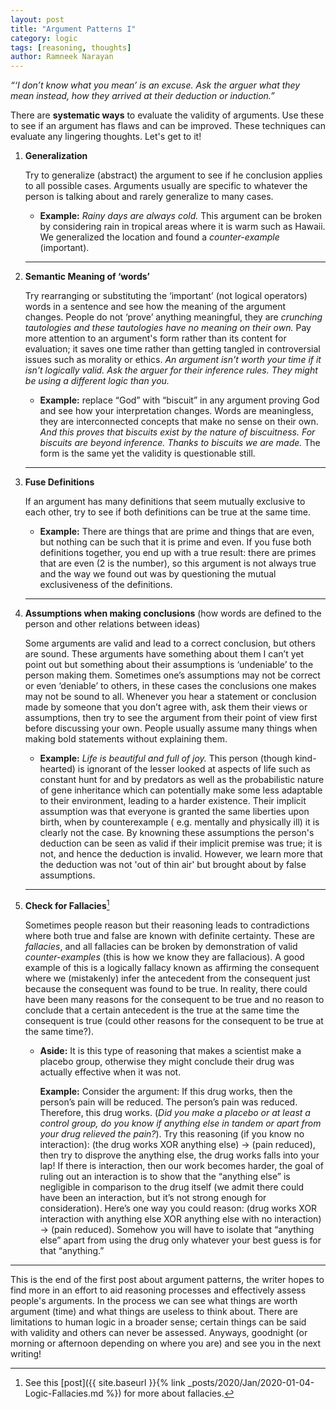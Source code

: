 ```yaml
---
layout: post
title: "Argument Patterns I"
category: logic
tags: [reasoning, thoughts]
author: Ramneek Narayan
---
```


*“‘I don’t know what you mean’ is an excuse. Ask the arguer what they mean instead, how they arrived at their deduction or induction.”*

There are **systematic ways** to evaluate the validity of arguments. Use these to see if an argument has flaws and can be improved. These techniques can evaluate any lingering thoughts. Let's get to it!


1. **Generalization**

    Try to generalize (abstract) the argument to see if he conclusion applies to all possible cases. Arguments usually are specific to whatever the person is talking about and rarely generalize to many cases.

    * **Example:** *Rainy days are always cold.* This argument can be broken by considering rain in tropical areas where it is warm such as Hawaii. We generalized the location and found a *counter-example* (important).

    ---

2. **Semantic Meaning of ‘words’**

    Try rearranging or substituting the ‘important’ (not logical operators) words in a sentence and see how the meaning of the argument changes. People do not ‘prove’ anything meaningful, they are *crunching tautologies and these tautologies have no meaning on their own.* Pay more attention to an argument's form rather than its content for evaluation; it saves one time rather than getting tangled in controversial issues such as morality or ethics. *An argument isn't worth your time if it isn't logically valid. Ask the arguer for their inference rules. They might be using a different logic than you.*

    * **Example:** replace “God” with “biscuit” in any argument proving God and see how your interpretation changes. Words are meaningless, they are interconnected concepts that make no sense on their own. *And this proves that biscuits exist by the nature of biscuitness. For biscuits are beyond inference. Thanks to biscuits we are made.* The form is the same yet the validity is questionable still.

    ---

3. **Fuse Definitions**

    If an argument has many definitions that seem mutually exclusive to each other, try to see if both definitions can be true at the same time.

    * **Example:** There are things that are prime and things that are even, but nothing can be such that it is prime and even. If you fuse both definitions together, you end up with a true result: there are primes that are even (2 is the number), so this argument is not always true and the way we found out was by questioning the mutual exclusiveness of the definitions.

    ---

4. **Assumptions when making conclusions** (how words are defined to the person and other relations between ideas)

    Some arguments are valid and lead to a correct conclusion, but others are sound. These arguments have something about them I can’t yet point out but something about their assumptions is ‘undeniable’ to the person making them. Sometimes one’s assumptions may not be correct or even ‘deniable’ to others, in these cases the conclusions one makes may not be sound to all. Whenever you hear a statement or conclusion made by someone that you don’t agree with, ask them their views or assumptions, then try to see the argument from their point of view first before discussing your own. People usually assume many things when making bold statements without explaining them.

    * **Example:** *Life is beautiful and full of joy.* This person (though kind-hearted) is ignorant of the lesser looked at aspects of life such as constant hunt for and by predators as well as the probabilistic nature of gene inheritance which can potentially make some less adaptable to their environment, leading to a harder existence. Their implicit assumption was that everyone is granted the same liberties upon birth, when by counterexample ( e.g. mentally and physically ill) it is clearly not the case. By knowning these assumptions the person's deduction can be seen as valid if their implicit premise was true; it is not, and hence the deduction is invalid. However, we learn more that the deduction was not 'out of thin air' but brought about by false assumptions.

    ---

5. **Check for Fallacies**[^1]

    Sometimes people reason but their reasoning leads to contradictions where both true and false are known with definite certainty. These are *fallacies*, and all fallacies can be broken by demonstration of valid *counter-examples* (this is how we know they are fallacious). A good example of this is a logically fallacy known as affirming the consequent where we (mistakenly) infer the antecedent from the consequent just because the consequent was found to be true. In reality, there could have been many reasons for the consequent to be true and no reason to conclude that a certain antecedent is the true at the same time the consequent is true (could other reasons for the consequent to be true at the same time?).

    * **Aside:** It is this type of reasoning that makes a scientist make a placebo group, otherwise they might conclude their drug was actually effective when it was not.

      **Example:** Consider the argument: If this drug works, then the person’s pain will be reduced. The person’s pain was reduced. Therefore, this drug works. (*Did you make a placebo or at least a control group, do you know if anything else in tandem or apart from your drug relieved the pain?*). Try this reasoning (if you know no interaction): (the drug works XOR anything else) → (pain reduced), then try to disprove the anything else, the drug works falls into your lap! If there is interaction, then our work becomes harder, the goal of ruling out an interaction is to show that the “anything else” is negligible in comparison to the drug itself (we admit there could have been an interaction, but it’s not strong enough for consideration). Here’s one way you could reason: (drug works XOR interaction with anything else XOR anything else with no interaction) → (pain reduced). Somehow you will have to isolate that “anything else” apart from using the drug only whatever your best guess is for that “anything.”

---

This is the end of the first post about argument patterns, the writer hopes to find more in an effort to aid reasoning processes and effectively assess people's arguments. In the process we can see what things are worth argument (time) and what things are useless to think about. There are limitations to human logic in a broader sense; certain things can be said with validity and others can never be assessed. Anyways, goodnight (or morning or afternoon depending on where you are) and see you in the next writing! <i class="fas fa-meteor"></i>


[^1]: See this [post]({{ site.baseurl }}{% link _posts/2020/Jan/2020-01-04-Logic-Fallacies.md %}) for more about fallacies.
